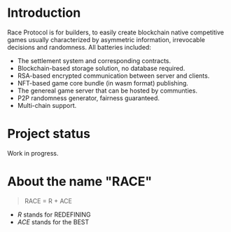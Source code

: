 # Introduction

Race Protocol is for builders, to easily create blockchain native competitive games usually characterized by asymmetric information, irrevocable decisions and randomness.  All batteries included:
- The settlement system and corresponding contracts.
- Blockchain-based storage solution, no database required.
- RSA-based encrypted communication between server and clients.
- NFT-based game core bundle (in wasm format) publishing.
- The genereal game server that can be hosted by communties.
- P2P randomness generator,  fairness guaranteed.
- Multi-chain support.

# Project status
Work in progress.

# About the name "RACE"
> RACE = R + ACE

- *R* stands for REDEFINING
- *ACE* stands for the BEST
